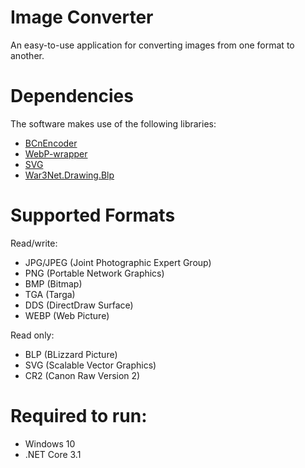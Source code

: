 # Image Converter
An easy-to-use application for converting images from one format to another.

# Dependencies
The software makes use of the following libraries:
* [BCnEncoder](https://github.com/Nominom/BCnEncoder.NET)
* [WebP-wrapper](https://github.com/JosePineiro/WebP-wrapper)
* [SVG](https://github.com/svg-net/SVG)
* [War3Net.Drawing.Blp](https://github.com/Drake53/War3Net/tree/master/src/War3Net.Drawing.Blp)

# Supported Formats
Read/write: 
* JPG/JPEG (Joint Photographic Expert Group)
* PNG (Portable Network Graphics)
* BMP (Bitmap)
* TGA (Targa)
* DDS (DirectDraw Surface)
* WEBP (Web Picture)

Read only:
* BLP (BLizzard Picture)
* SVG (Scalable Vector Graphics)
* CR2 (Canon Raw Version 2)

# Required to run:
* Windows 10
* .NET Core 3.1
